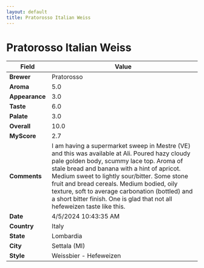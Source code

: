 ```yaml
---
layout: default
title: Pratorosso Italian Weiss
---
```


# Pratorosso Italian Weiss

| Field         | Value                                                                                                   |
|---------------|---------------------------------------------------------------------------------------------------------|
| **Brewer**    | Pratorosso                                                                                        |
| **Aroma**     | 5.0                                                                                         |
| **Appearance**| 3.0                                                                                    |
| **Taste**     | 6.0                                                                                         |
| **Palate**    | 3.0                                                                                        |
| **Overall**   | 10.0                                                                                       |
| **MyScore**   | 2.7                                                                                       |
| **Comments**  | I am having a supermarket sweep in Mestre (VE) and this was available at Ali. Poured hazy cloudy pale golden body, scummy lace top. Aroma of stale bread and banana with a hint of apricot. Medium sweet to lightly sour/bitter. Some stone fruit and bread cereals. Medium bodied, oily texture, soft to average carbonation (bottled) and a short bitter finish. One is glad that not all hefeweizen taste like this.                                                                                      |
| **Date**      | 4/5/2024 10:43:35 AM                                                                                          |
| **Country**   | Italy                                                                                       |
| **State**     | Lombardia                                                                                         |
| **City**      | Settala &#40;MI&#41;                                                                                          |
| **Style**     | Weissbier - Hefeweizen                                                                                         |
